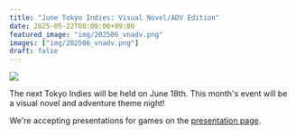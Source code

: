 ```yaml
---
title: "June Tokyo Indies: Visual Novel/ADV Edition"
date: 2025-05-22T00:00:00+09:00
featured_image: "img/202506_vnadv.png"
images: ["img/202506_vnadv.png"]
draft: false
---
```


![](/img/202506_vnadv.png)

The next Tokyo Indies will be held on June 18th. This month's event will be a visual novel and adventure theme night!

We're accepting presentations for games on the [presentation page](/en/present).
